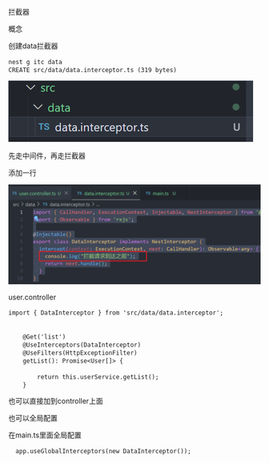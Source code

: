 拦截器

概念

创建data拦截器

```
nest g itc data
CREATE src/data/data.interceptor.ts (319 bytes)
```

![image-20240315203536840](assets\image-20240315203536840.png)

先走中间件，再走拦截器

添加一行

![image-20240315203910414](assets\image-20240315203910414.png)

user.controller

```
import { DataInterceptor } from 'src/data/data.interceptor';

    
    @Get('list')
    @UseInterceptors(DataInterceptor)
    @UseFilters(HttpExceptionFilter)
    getList(): Promise<User[]> {
 
        return this.userService.getList();
    }
```

也可以直接加到controller上面



也可以全局配置

在main.ts里面全局配置

```
  app.useGlobalInterceptors(new DataInterceptor());
```


